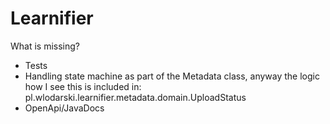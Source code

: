 # Learnifier

What is missing?
- Tests
- Handling state machine as part of the Metadata class, anyway the logic how I see this is included in: pl.wlodarski.learnifier.metadata.domain.UploadStatus
- OpenApi/JavaDocs
